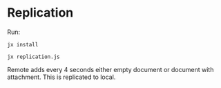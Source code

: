 # Replication

Run:

`jx install`

`jx replication.js`

Remote adds every 4 seconds either empty document or document with attachment. This is replicated to local.
